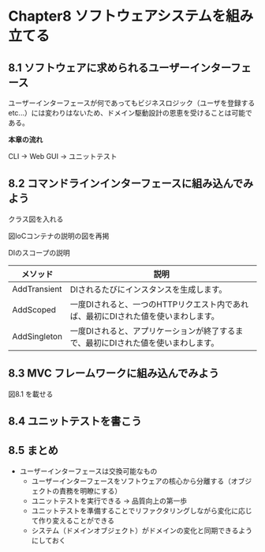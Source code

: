 # Chapter8 ソフトウェアシステムを組み立てる

## 8.1 ソフトウェアに求められるユーザーインターフェース

ユーザーインターフェースが何であってもビジネスロジック（ユーザを登録する etc...）には変わりはないため、ドメイン駆動設計の恩恵を受けることは可能である。

**本章の流れ**

CLI → Web GUI → ユニットテスト

## 8.2 コマンドラインインターフェースに組み込んでみよう

クラス図を入れる

図IoCコンテナの説明の図を再掲

DIのスコープの説明

|  メソッド  |  説明  |
| ---- | ---- |
|  AddTransient  |  DIされるたびにインスタンスを生成します。  |
|  AddScoped  |  一度DIされると、一つのHTTPリクエスト内であれば、最初にDIされた値を使いまわします。  |
| AddSingleton |  一度DIされると、アプリケーションが終了するまで、最初にDIされた値を使いまわします。  |


## 8.3 MVC フレームワークに組み込んでみよう

図8.1 を載せる



## 8.4 ユニットテストを書こう

## 8.5 まとめ

* ユーザーインターフェースは交換可能なもの
  * ユーザーインターフェースをソフトウェアの核心から分離する（オブジェクトの責務を明瞭にする）
  * ユニットテストを実行できる → 品質向上の第一歩
  * ユニットテストを準備することでリファクタリングしながら変化に応じて作り変えることができる
  * システム（ドメインオブジェクト）がドメインの変化と同期できるようにしておく
